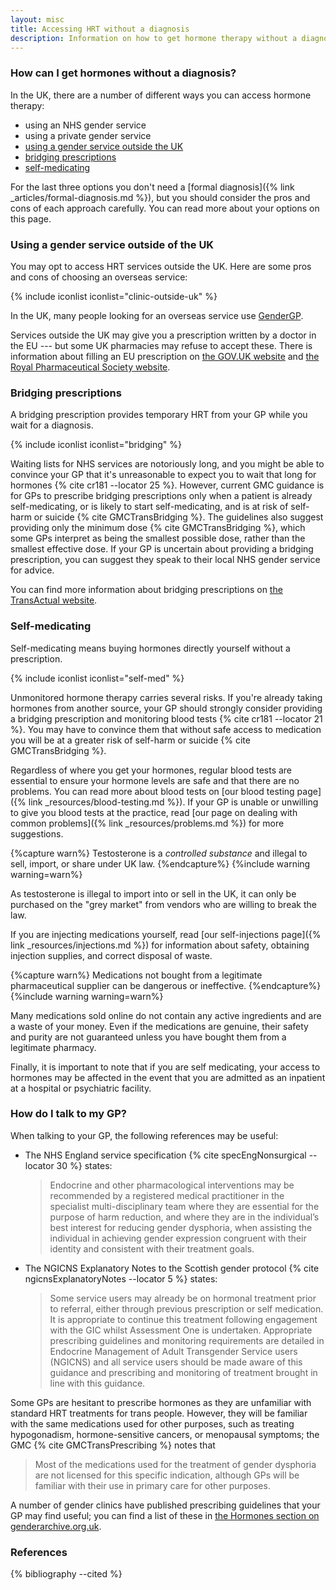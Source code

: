 ```yaml
---
layout: misc
title: Accessing HRT without a diagnosis 
description: Information on how to get hormone therapy without a diagnosis
---
```


### How can I get hormones without a diagnosis?

In the UK, there are a number of different ways you can access hormone therapy:

- using an NHS gender service
- using a private gender service
- [using a gender service outside the UK](#using-a-gender-service-outside-of-the-uk)
- [bridging prescriptions](#bridging-prescriptions)
- [self-medicating](#self-medicating)

For the last three options you don't need a [formal diagnosis]({% link _articles/formal-diagnosis.md %}), but you should consider the pros and cons of each approach carefully. You can read more about your options on this page.

### Using a gender service outside of the UK

You may opt to access HRT services outside the UK. Here are some pros and cons of choosing an overseas service:

{% include iconlist iconlist="clinic-outside-uk" %}

In the UK, many people looking for an overseas service use [GenderGP](https://www.gendergp.com/). 

Services outside the UK may give you a prescription written by a doctor in the EU --- but some UK pharmacies may refuse to accept these. There is information about filling an EU prescription on [the GOV.UK website](https://www.gov.uk/guidance/prescriptions-issued-in-the-eea-and-switzerland-guidance-for-pharmacists) and [the Royal Pharmaceutical Society website](https://www.rpharms.com/about-us/news/details/Prescriptions-issued-in-the-EEA-and-Switzerland-guidance-for-pharmacists).

### Bridging prescriptions

A bridging prescription provides temporary HRT from your GP while you wait for a diagnosis.

{% include iconlist iconlist="bridging" %}

Waiting lists for NHS services are notoriously long, and you might be able to convince your GP that it's unreasonable to expect you to wait that long for hormones {% cite cr181 --locator 25 %}. However, current GMC guidance is for GPs to prescribe bridging prescriptions only when a patient is already self-medicating, or is likely to start self-medicating, and is at risk of self-harm or suicide {% cite GMCTransBridging %}. The guidelines also suggest providing only the minimum dose {% cite GMCTransBridging %}, which some GPs interpret as being the smallest possible dose, rather than the smallest effective dose. If your GP is uncertain about providing a bridging prescription, you can suggest they speak to their local NHS gender service for advice.

You can find more information about bridging prescriptions on [the TransActual website](https://www.transactual.org.uk/bridging-prescriptions).

### Self-medicating

Self-medicating means buying hormones directly yourself without a prescription.

{% include iconlist iconlist="self-med" %}

Unmonitored hormone therapy carries several risks. If you're already taking hormones from another source, your GP should strongly consider providing a bridging prescription and monitoring blood tests {% cite cr181 --locator 21 %}. You may have to convince them that without safe access to medication you will be at a greater risk of self-harm or suicide {% cite GMCTransBridging %}.

Regardless of where you get your hormones, regular blood tests are essential to ensure your hormone levels are safe and that there are no problems. You can read more about blood tests on [our blood testing page]({% link _resources/blood-testing.md %}). If your GP is unable or unwilling to give you blood tests at the practice, read [our page on dealing with common problems]({% link _resources/problems.md %}) for more suggestions.

{%capture warn%}
Testosterone is a *controlled substance* and illegal to sell, import, or share under UK law.
{%endcapture%}
{%include warning warning=warn%}

As testosterone is illegal to import into or sell in the UK, it can only be purchased on the "grey market" from vendors who are willing to break the law.

If you are injecting medications yourself, read [our self-injections page]({% link _resources/injections.md %}) for information about safety, obtaining injection supplies, and correct disposal of waste.

{%capture warn%}
Medications not bought from a legitimate pharmaceutical supplier can be dangerous or ineffective.
{%endcapture%}
{%include warning warning=warn%}

Many medications sold online do not contain any active ingredients and are a waste of your money. Even if the medications are genuine, their safety and purity are not guaranteed unless you have bought them from a legitimate pharmacy.

Finally, it is important to note that if you are self medicating, your access to hormones may be affected in the event that you are admitted as an inpatient at a hospital or psychiatric facility. 

### How do I talk to my GP?

When talking to your GP, the following references may be useful:

- The NHS England service specification {% cite specEngNonsurgical --locator 30 %} states:

  > Endocrine and other pharmacological interventions may be recommended by a registered medical practitioner in the specialist multi-disciplinary team where they are essential for the purpose of harm reduction, and where they are in the individual’s best interest for reducing gender dysphoria, when assisting the individual in achieving gender expression congruent with their identity and consistent with their treatment goals.

- The NGICNS Explanatory Notes to the Scottish gender protocol {% cite ngicnsExplanatoryNotes --locator 5 %} states:

  > Some service users may already be on hormonal treatment prior to referral, either through previous prescription or self medication. It is appropriate to continue this treatment following engagement with the GIC whilst Assessment One is undertaken. Appropriate prescribing guidelines and monitoring requirements are detailed in Endocrine Management of Adult Transgender Service users (NGICNS) and all service users should be made aware of this guidance and prescribing and monitoring of treatment brought in line with this guidance.

Some GPs are hesitant to prescribe hormones as they are unfamiliar with standard HRT treatments for trans people. However, they will be familiar with the same medications used for other purposes, such as treating hypogonadism, hormone-sensitive cancers, or menopausal symptoms; the GMC {% cite GMCTransPrescribing %} notes that

> Most of the medications used for the treatment of gender dysphoria are not licensed for this specific indication, although GPs will be familiar with their use in primary care for other purposes.

A number of gender clinics have published prescribing guidelines that your GP may find useful; you can find a list of these in [the Hormones section on genderarchive.org.uk](https://genderarchive.org.uk/tag/hormones/). 

### References

{% bibliography --cited %}
